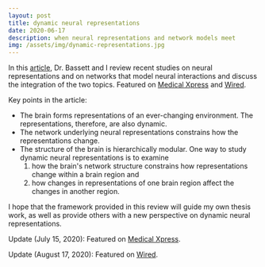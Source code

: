 ```yaml
---
layout: post
title: dynamic neural representations
date: 2020-06-17
description: when neural representations and network models meet
img: /assets/img/dynamic-representations.jpg
---
```


In this [article](https://www.nature.com/articles/s41593-020-0653-3), Dr. Bassett and I review recent studies on neural representations and on networks that model neural interactions and discuss the integration of the two topics. Featured on [Medical Xpress](https://medicalxpress.com/news/2020-07-framework-dynamic-representations-networked-neural.html) and [Wired](https://www.wired.com/story/a-radical-new-model-of-the-brain-illuminates-its-wiring/?mbid=social_twitter&utm_brand=wired&utm_medium=social&utm_social-type=owned&utm_source=twitter).

Key points in the article:
* The brain forms representations of an ever-changing environment. The representations, therefore, are also dynamic.
* The network underlying neural representations constrains how the representations change.
* The structure of the brain is hierarchically modular. One way to study dynamic neural representations is to examine
    1. how the brain's network structure constrains how representations change within a brain region and
    2. how changes in representations of one brain region affect the changes in another region.

I hope that the framework provided in this review will guide my own thesis work, as well as provide others with a new perspective on dynamic neural representations.

Update (July 15, 2020): Featured on [Medical Xpress](https://medicalxpress.com/news/2020-07-framework-dynamic-representations-networked-neural.html).

Update (August 17, 2020): Featured on [Wired](https://www.wired.com/story/a-radical-new-model-of-the-brain-illuminates-its-wiring/?mbid=social_twitter&utm_brand=wired&utm_medium=social&utm_social-type=owned&utm_source=twitter).
